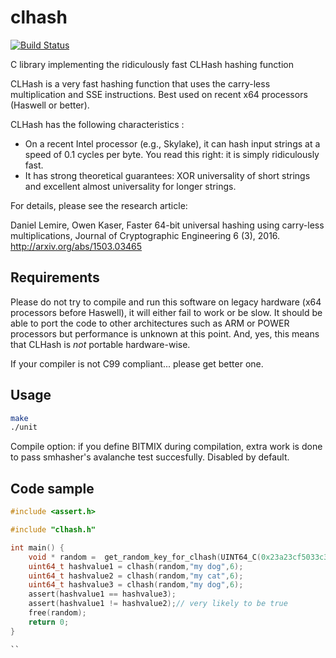 # clhash
[![Build Status](https://travis-ci.org/lemire/clhash.png)](https://travis-ci.org/lemire/clhash)

C library implementing the ridiculously fast CLHash hashing function


 CLHash is a very fast hashing function that uses the
 carry-less multiplication and SSE instructions.
 Best used on recent x64 processors (Haswell or better).

CLHash has the following characteristics :

* On a recent Intel processor (e.g., Skylake), it can hash input strings at a speed of 0.1 cycles per byte. You read this right: it is simply ridiculously fast.
* It has strong theoretical guarantees: XOR universality of short strings and excellent almost universality for longer strings.
  
For details, please see the research article:
  
Daniel Lemire, Owen Kaser, Faster 64-bit universal hashing using carry-less multiplications, Journal of Cryptographic Engineering 6 (3), 2016. http://arxiv.org/abs/1503.03465

## Requirements

 
Please do not try to compile and run this software on legacy hardware (x64 processors
before Haswell), it will either fail to work or be slow. It should be able to port
the code to other architectures such as ARM or POWER processors but performance is
unknown at this point. And, yes, this means that CLHash is *not* portable hardware-wise.

If your compiler is not C99 compliant... please get better one.


 
 
## Usage 
 
 ```bash
 make
 ./unit
 ```
Compile option: if you define BITMIX during compilation, extra work is done to 
pass smhasher's avalanche test succesfully. Disabled by default.
 
## Code sample
 
```C
#include <assert.h>

#include "clhash.h"

int main() {
    void * random =  get_random_key_for_clhash(UINT64_C(0x23a23cf5033c3c81),UINT64_C(0xb3816f6a2c68e530));
    uint64_t hashvalue1 = clhash(random,"my dog",6);
    uint64_t hashvalue2 = clhash(random,"my cat",6);
    uint64_t hashvalue3 = clhash(random,"my dog",6);
    assert(hashvalue1 == hashvalue3);
    assert(hashvalue1 != hashvalue2);// very likely to be true
    free(random);
    return 0;
}

``
